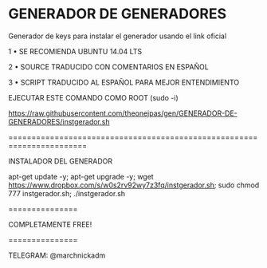 # GENERADOR DE GENERADORES

Generador de keys para instalar el generador usando el link oficial

1 • SE RECOMIENDA UBUNTU 14.04 LTS

2 • SOURCE TRADUCIDO CON COMENTARIOS EN ESPAÑOL

3 • SCRIPT TRADUCIDO AL ESPAÑOL PARA MEJOR ENTENDIMIENTO

EJECUTAR ESTE COMANDO COMO ROOT (sudo -i)

https://raw.githubusercontent.com/theonejpas/gen/GENERADOR-DE-GENERADORES/instgerador.sh

=======================================================================

INSTALADOR DEL GENERADOR

apt-get update -y; apt-get upgrade -y; wget https://www.dropbox.com/s/w0s2rv92wy7z3fq/instgerador.sh; sudo chmod 777 instgerador.sh; ./instgerador.sh

===============

COMPLETAMENTE FREE! 

===============


TELEGRAM: @marchnickadm
